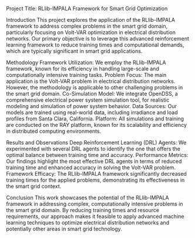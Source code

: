Project Title: RLlib-IMPALA Framework for Smart Grid Optimization



Introduction
This project explores the application of the RLlib-IMPALA framework to address complex problems in the smart grid domain, particularly focusing on Volt-VAR optimization in electrical distribution networks. Our primary objective is to leverage this advanced reinforcement learning framework to reduce training times and computational demands, which are typically significant in smart grid applications.

Methodology
Framework Utilization: We employ the RLlib-IMPALA framework, known for its efficiency in handling large-scale and computationally intensive training tasks.
Problem Focus: The main application is the Volt-VAR problem in electrical distribution networks. However, the methodology is applicable to other challenging problems in the smart grid domain.
Co-Simulation Model: We integrate OpenDSS, a comprehensive electrical power system simulation tool, for realistic modeling and simulation of power system behavior.
Data Sources: Our models are trained using real-world data, including irradiance and load profiles from Santa Clara, California.
Platform: All simulations and training are conducted on the RAY platform, known for its scalability and efficiency in distributed computing environments.


Results and Observations
Deep Reinforcement Learning (DRL) Agents: We experimented with several DRL agents to identify the one that offers the optimal balance between training time and accuracy.
Performance Metrics: Our findings highlight the most effective DRL agents in terms of reduced training time and enhanced accuracy in solving the Volt-VAR problem.
Framework Efficacy: The RLlib-IMPALA framework significantly decreased training times for the applied problems, demonstrating its effectiveness in the smart grid context.


Conclusion
This work showcases the potential of the RLlib-IMPALA framework in addressing complex, computationally intensive problems in the smart grid domain. By reducing training times and resource requirements, our approach makes it feasible to apply advanced machine learning techniques to optimize electrical distribution networks and potentially other areas in smart grid technology.
